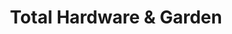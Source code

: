 ---
title: "Total Hardware & Garden"
url: /sayreville/total-hardware-und-garden/
shop: Eisenwaren
---